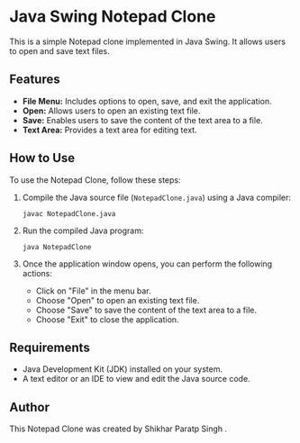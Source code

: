 # Java Swing Notepad Clone

This is a simple Notepad clone implemented in Java Swing. It allows users to open and save text files.

## Features

- **File Menu:** Includes options to open, save, and exit the application.
- **Open:** Allows users to open an existing text file.
- **Save:** Enables users to save the content of the text area to a file.
- **Text Area:** Provides a text area for editing text.

## How to Use

To use the Notepad Clone, follow these steps:

1. Compile the Java source file (`NotepadClone.java`) using a Java compiler:

    ```
    javac NotepadClone.java
    ```

2. Run the compiled Java program:

    ```
    java NotepadClone
    ```

3. Once the application window opens, you can perform the following actions:
   - Click on "File" in the menu bar.
   - Choose "Open" to open an existing text file.
   - Choose "Save" to save the content of the text area to a file.
   - Choose "Exit" to close the application.

## Requirements

- Java Development Kit (JDK) installed on your system.
- A text editor or an IDE to view and edit the Java source code.


## Author

This Notepad Clone was created by Shikhar Paratp Singh .

